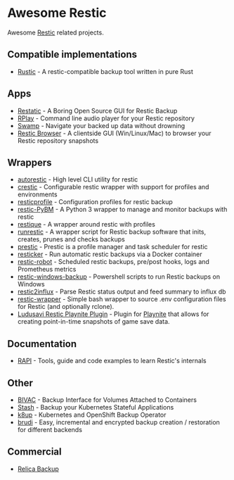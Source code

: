 # Awesome Restic

Awesome [Restic](https://restic.net) related projects.

## Compatible implementations

* [Rustic](https://github.com/rustic-rs/rustic) - A restic-compatible backup tool written in pure Rust 

## Apps

* [Restatic](https://github.com/Mebus/restatic) - A Boring Open Source GUI for Restic Backup
* [RPlay](https://github.com/rubiojr/rplay) - Command line audio player for your Restic repository
* [Swamp](https://github.com/swampapp/swamp) - Navigate your backed up data without drowning
* [Restic Browser](https://github.com/emuell/restic-browser) - A clientside GUI (Win/Linux/Mac) to browser your Restic repository snapshots

## Wrappers

* [autorestic](https://github.com/cupcakearmy/autorestic) - High level CLI utility for restic 
* [crestic](https://github.com/nils-werner/crestic) - Configurable restic wrapper with support for profiles and environments
* [resticprofile](https://github.com/creativeprojects/resticprofile) - Configuration profiles for restic backup 
* [restic-PyBM](https://github.com/sephiroth1395/restic-PyBM) - A Python 3 wrapper to manage and monitor backups with restic 
* [restique](https://github.com/maxkueng/restique) - A wrapper around restic with profiles 
* [runrestic](https://github.com/sinnwerkstatt/runrestic) - A wrapper script for Restic backup software that inits, creates, prunes and checks backups 
* [prestic](https://github.com/ducalex/prestic) - Prestic is a profile manager and task scheduler for restic
* [resticker](https://github.com/djmaze/resticker) - Run automatic restic backups via a Docker container
* [restic-robot](https://github.com/Southclaws/restic-robot) - Scheduled restic backups, pre/post hooks, logs and Prometheus metrics
* [restic-windows-backup](https://github.com/kmwoley/restic-windows-backup) - Powershell scripts to run Restic backups on Windows
* [restic2influx](https://github.com/hn/restic2influx) - Parse Restic status output and feed summary to influx db
* [restic-wrapper](https://github.com/peterrus/restic-wrapper) - Simple bash wrapper to source .env configuration files for Restic (and optionally rclone).
* [Ludusavi Restic Playnite Plugin](https://github.com/sharkusmanch/playnite-ludusavi-restic) - Plugin for [Playnite](https://playnite.link) that allows for creating point-in-time snapshots of game save data.


## Documentation

* [RAPI](https://github.com/rubiojr/rapi) - Tools, guide and code examples to learn Restic's internals

## Other

* [BIVAC](https://github.com/camptocamp/bivac) - Backup Interface for Volumes Attached to Containers
* [Stash](https://github.com/stashed/stash) - Backup your Kubernetes Stateful Applications
* [k8up](https://github.com/vshn/k8up) - Kubernetes and OpenShift Backup Operator 
* [brudi](https://github.com/mittwald/brudi) - Easy, incremental and encrypted backup creation / restoration for different backends

## Commercial

* [Relica Backup](https://relicabackup.com)
